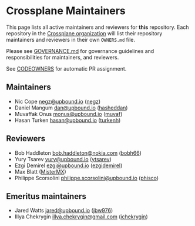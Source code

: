 # Crossplane Maintainers

This page lists all active maintainers and reviewers for **this** repository.
Each repository in the [Crossplane organization](https://github.com/crossplane/)
will list their repository maintainers and reviewers in their own `OWNERS.md`
file.

Please see [GOVERNANCE.md](https://github.com/crossplane/crossplane/blob/masterGOVERNANCE.md)
for governance guidelines and responsibilities for maintainers, and reviewers.

See [CODEOWNERS](CODEOWNERS) for automatic PR assignment.


## Maintainers

* Nic Cope <negz@upbound.io> ([negz](https://github.com/negz))
* Daniel Mangum <dan@upbound.io> ([hasheddan](https://github.com/hasheddan))
* Muvaffak Onus <monus@upbound.io> ([muvaf](https://github.com/muvaf))
* Hasan Turken <hasan@upbound.io> ([turkenh](https://github.com/turkenh))

## Reviewers

* Bob Haddleton <bob.haddleton@nokia.com> ([bobh66](https://github.com/bobh66))
* Yury Tsarev <yury@upbound.io> ([ytsarev](https://github.com/ytsarev))
* Ezgi Demirel <ezgi@upbound.io> ([ezgidemirel](https://github.com/ezgidemirel))
* Max Blatt ([MisterMX](https://github.com/MisterMX))
* Philippe Scorsolini <philippe.scorsolini@upbound.io> ([phisco](https://github.com/phisco))

## Emeritus maintainers

* Jared Watts <jared@upbound.io> ([jbw976](https://github.com/jbw976))
* Illya Chekrygin <illya.chekrygin@gmail.com> ([ichekrygin](https://github.com/ichekrygin))